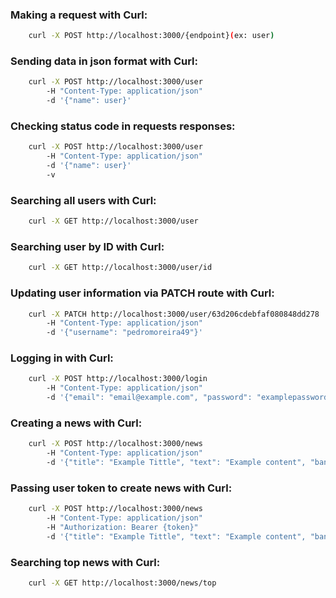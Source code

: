 ### Making a request with Curl:

```bash
    curl -X POST http://localhost:3000/{endpoint}(ex: user)
```

### Sending data in json format with Curl:

```bash
    curl -X POST http://localhost:3000/user 
	    -H "Content-Type: application/json" 
	    -d '{"name": user}'
```

### Checking status code in requests responses:
```bash
    curl -X POST http://localhost:3000/user 
	    -H "Content-Type: application/json" 
	    -d '{"name": user}'
        -v
```

### Searching all users with Curl:
```bash
    curl -X GET http://localhost:3000/user
```

### Searching user by ID with Curl:
```bash
    curl -X GET http://localhost:3000/user/id
```

### Updating user information via PATCH route with Curl:
```bash
    curl -X PATCH http://localhost:3000/user/63d206cdebfaf080848dd278 
        -H "Content-Type: application/json" 
        -d '{"username": "pedromoreira49"}'
```

### Logging in with Curl:
```bash
    curl -X POST http://localhost:3000/login
        -H "Content-Type: application/json" 
        -d '{"email": "email@example.com", "password": "examplepassword"}'
```

### Creating a news with Curl:
```bash
    curl -X POST http://localhost:3000/news 
        -H "Content-Type: application/json" 
        -d '{"title": "Example Tittle", "text": "Example content", "banner": "exampleImage.jpg"}'
```

### Passing user token to create news with Curl:
```bash
    curl -X POST http://localhost:3000/news 
        -H "Content-Type: application/json"
        -H "Authorization: Bearer {token}" 
        -d '{"title": "Example Tittle", "text": "Example content", "banner": "exampleImage.jpg"}'
```

### Searching top news with Curl:
```bash
    curl -X GET http://localhost:3000/news/top
```